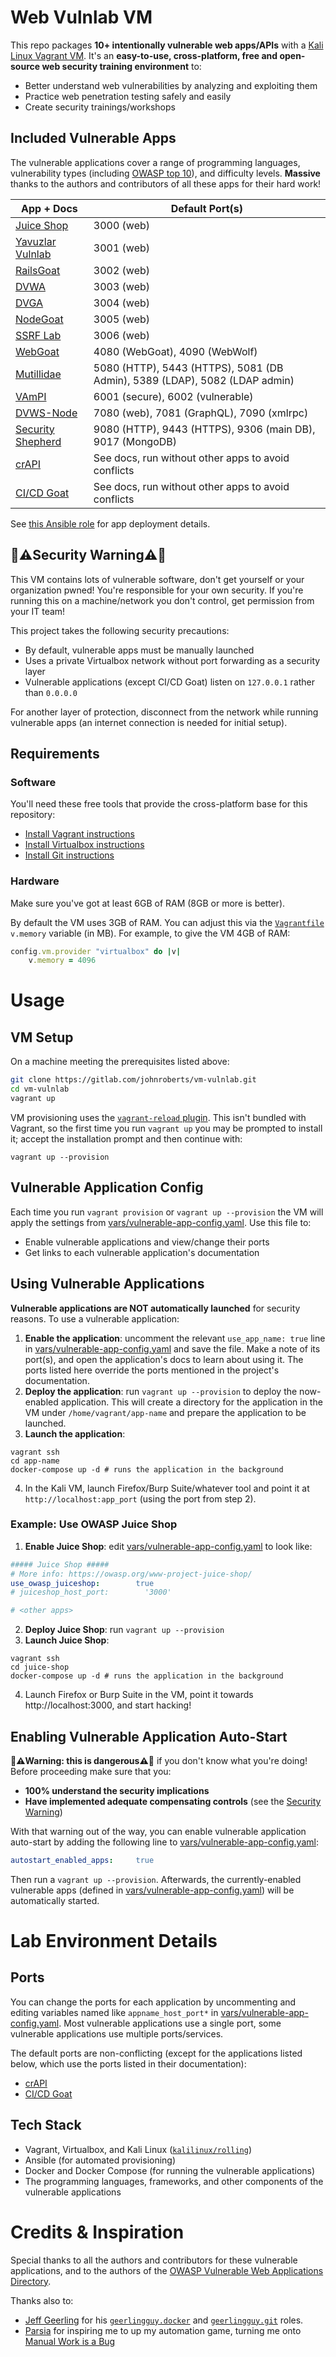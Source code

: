 # Web Vulnlab VM
This repo packages **10+ intentionally vulnerable web apps/APIs** with a [Kali Linux Vagrant VM](https://www.kali.org/docs/virtualization/install-vagrant-guest-vm/). It's an **easy-to-use, cross-platform, free and open-source web security training environment** to:
- Better understand web vulnerabilities by analyzing and exploiting them
- Practice web penetration testing safely and easily
- Create security trainings/workshops

## Included Vulnerable Apps
The vulnerable applications cover a range of programming languages, vulnerability types (including [OWASP top 10](https://owasp.org/Top10/)), and difficulty levels. **Massive** thanks to the authors and contributors of all these apps for their hard work!

| App + Docs                                                            | Default Port(s)                                           |
|-----------------------------------------------------------------------|-----------------------------------------------------------|
| [Juice Shop](https://owasp.org/www-project-juice-shop/)               | 3000 (web)                                                |
| [Yavuzlar Vulnlab](https://github.com/Yavuzlar/VulnLab)               | 3001 (web)                                                |
| [RailsGoat](https://github.com/OWASP/railsgoat)                       | 3002 (web)                                                |
| [DVWA](https://github.com/digininja/DVWA)                             | 3003 (web)                                                |
| [DVGA](https://github.com/dolevf/Damn-Vulnerable-GraphQL-Application) | 3004 (web)                                                |
| [NodeGoat](https://github.com/OWASP/NodeGoat)                         | 3005 (web)                                                |
| [SSRF Lab](https://github.com/incredibleindishell/SSRF_Vulnerable_Lab)| 3006 (web)                                                |
| [WebGoat](https://github.com/WebGoat/WebGoat)                         | 4080 (WebGoat), 4090 (WebWolf)                            |
| [Mutillidae](https://github.com/webpwnized/mutillidae)                | 5080 (HTTP), 5443 (HTTPS), 5081 (DB Admin), 5389 (LDAP), 5082 (LDAP admin)              |
| [VAmPI](https://github.com/erev0s/VAmPI)                              | 6001 (secure), 6002 (vulnerable)                          |
| [DVWS-Node](https://github.com/snoopysecurity/dvws-node)              | 7080 (web), 7081 (GraphQL), 7090 (xmlrpc)                 |
| [Security Shepherd](https://github.com/OWASP/SecurityShepherd/)       | 9080 (HTTP), 9443 (HTTPS), 9306 (main DB), 9017 (MongoDB) |
| [crAPI](https://github.com/OWASP/crAPI)                               | See docs, run without other apps to avoid conflicts       |
| [CI/CD Goat](https://github.com/cider-security-research/cicd-goat)    | See docs, run without other apps to avoid conflicts       | 

See [this Ansible role](https://gitlab.com/johnroberts/ansiblerole-vulnerable-apps) for app deployment details.

## <a name="security-warning"></a> 🛑⚠️Security Warning⚠️🛑
This VM contains lots of vulnerable software, don't get yourself or your organization pwned! You're responsible for your own security. If you're running this on a machine/network you don't control, get permission from your IT team!

This project takes the following security precautions:
- By default, vulnerable apps must be manually launched
- Uses a private Virtualbox network without port forwarding as a security layer
- Vulnerable applications (except CI/CD Goat) listen on `127.0.0.1` rather than `0.0.0.0`

For another layer of protection, disconnect from the network while running vulnerable apps (an internet connection is needed for initial setup).

## Requirements
### Software
You'll need these free tools that provide the cross-platform base for this repository:
- [Install Vagrant instructions](https://developer.hashicorp.com/vagrant/docs/installation)
- [Install Virtualbox instructions](https://www.virtualbox.org/wiki/Downloads)
- [Install Git instructions](https://git-scm.com/book/en/v2/Getting-Started-Installing-Git) 

### Hardware
Make sure you've got at least 6GB of RAM (8GB or more is better).

By default the VM uses 3GB of RAM. You can adjust this via the [`Vagrantfile`](Vagrantfile) `v.memory` variable (in MB). For example, to give the VM 4GB of RAM:
```ruby
config.vm.provider "virtualbox" do |v|
    v.memory = 4096
```

# Usage
## VM Setup
On a machine meeting the prerequisites listed above:
```sh
git clone https://gitlab.com/johnroberts/vm-vulnlab.git
cd vm-vulnlab
vagrant up
```

VM provisioning uses the [`vagrant-reload` plugin](https://github.com/aidanns/vagrant-reload). This isn't bundled with Vagrant, so the first time you run `vagrant up` you may be prompted to install it; accept the installation prompt and then continue with:
```shell
vagrant up --provision
```

## Vulnerable Application Config
Each time you run `vagrant provision` or `vagrant up --provision` the VM will apply the settings from [vars/vulnerable-app-config.yaml](vars/vulnerable-app-config.yaml).  Use this file to:
- Enable vulnerable applications and view/change their ports
- Get links to each vulnerable application's documentation

## Using Vulnerable Applications
**Vulnerable applications are NOT automatically launched** for security reasons. To use a vulnerable application:
1. **Enable the application**: uncomment the relevant `use_app_name: true` line in [vars/vulnerable-app-config.yaml](vars/vulnerable-app-config.yaml) and save the file. Make a note of its port(s), and open the application's docs to learn about using it. The ports listed here override the ports mentioned in the project's documentation.
2. **Deploy the application**: run `vagrant up --provision` to deploy the now-enabled application. This will create a directory for the application in the VM under `/home/vagrant/app-name` and prepare the application to be launched.
3. **Launch the application**:
```shell
vagrant ssh
cd app-name
docker-compose up -d # runs the application in the background
```
4. In the Kali VM, launch Firefox/Burp Suite/whatever tool and point it at `http://localhost:app_port` (using the port from step 2).

### Example: Use OWASP Juice Shop
1. **Enable Juice Shop**: edit [vars/vulnerable-app-config.yaml](vars/vulnerable-app-config.yaml) to look like:
```yaml
##### Juice Shop #####
# More info: https://owasp.org/www-project-juice-shop/
use_owasp_juiceshop:        true
# juiceshop_host_port:        '3000' 

# <other apps>
```
2. **Deploy Juice Shop**: run `vagrant up --provision`
3. **Launch Juice Shop**: 
```shell
vagrant ssh
cd juice-shop
docker-compose up -d # runs the application in the background
```
4. Launch Firefox or Burp Suite in the VM, point it towards http://localhost:3000, and start hacking!

## Enabling Vulnerable Application Auto-Start
**🛑⚠️Warning: this is dangerous⚠️🛑** if you don't know what you're doing! Before proceeding make sure that you:
- **100% understand the security implications**
- **Have implemented adequate compensating controls** (see the [Security Warning](#security-warning))

With that warning out of the way, you can enable vulnerable application auto-start by adding the following line to [vars/vulnerable-app-config.yaml](vars/vulnerable-app-config.yaml):
```yaml
autostart_enabled_apps:     true
```

Then run a `vagrant up --provision`. Afterwards, the currently-enabled vulnerable apps (defined in [vars/vulnerable-app-config.yaml](vars/vulnerable-app-config.yaml)) will be automatically started.

# Lab Environment Details
## Ports
You can change the ports for each application by uncommenting and editing variables named like `appname_host_port*` in [vars/vulnerable-app-config.yaml](vars/vulnerable-app-config.yaml). Most vulnerable applications use a single port, some vulnerable applications use multiple ports/services.

The default ports are non-conflicting (except for the applications listed below, which use the ports listed in their documentation):
- [crAPI](https://github.com/OWASP/crAPI)
- [CI/CD Goat](https://github.com/cider-security-research/cicd-goat)

## Tech Stack
- Vagrant, Virtualbox, and Kali Linux ([`kalilinux/rolling`](https://app.vagrantup.com/kalilinux/boxes/rolling))
- Ansible (for automated provisioning)
- Docker and Docker Compose (for running the vulnerable applications)
- The programming languages, frameworks, and other components of the vulnerable applications

# Credits & Inspiration
Special thanks to all the authors and contributors for these vulnerable applications, and to the authors of the [OWASP Vulnerable Web Applications Directory](https://owasp.org/www-project-vulnerable-web-applications-directory/).

Thanks also to:
- [Jeff Geerling](https://github.com/geerlingguy) for his [`geerlingguy.docker`](https://github.com/geerlingguy/ansible-role-docker) and [`geerlingguy.git`](https://github.com/geerlingguy/ansible-role-git) roles.
- [Parsia](https://parsiya.net/about/) for inspiring me to up my automation game, turning me onto [Manual Work is a Bug](https://queue.acm.org/detail.cfm?id=3197520&doi=10.1145%2F3194653.3197520)